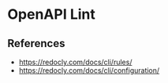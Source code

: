 # OpenAPI Lint

## References

- https://redocly.com/docs/cli/rules/
- https://redocly.com/docs/cli/configuration/
